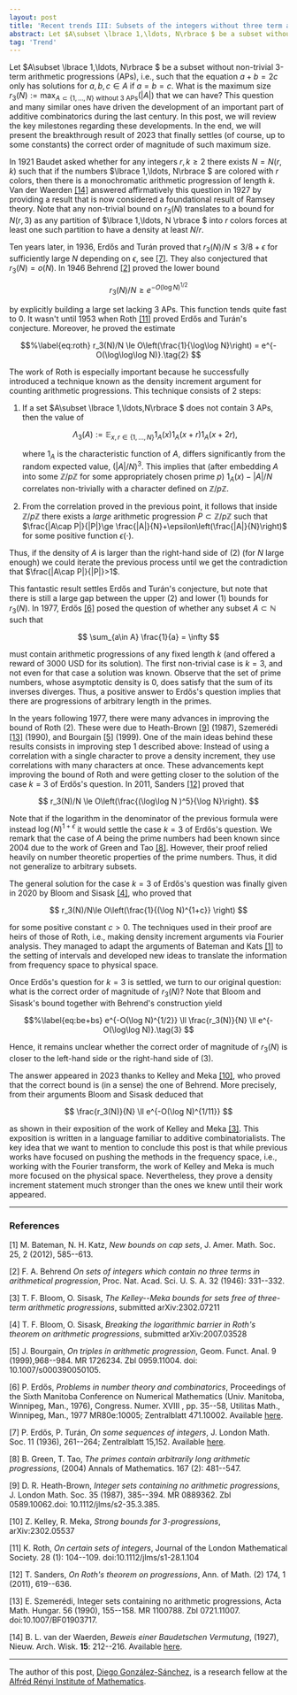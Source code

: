 ```yaml
---
layout: post
title: 'Recent trends III: Subsets of the integers without three term arithmetic progressions'
abstract: Let $A\subset \lbrace 1,\ldots, N\rbrace $ be a subset without non-trivial 3-term arithmetic progressions (APs), i.e., such that the equation $a+b=2c$ only has solutions for $a,b,c\in A$ if $a=b=c$. What is the maximum size $r_3(N):=\max_{A\subset \lbrace 1,\ldots,N\rbrace  \text{ without 3 APs}}(|A|)$ that we can have? This question and many similar ones have driven the development of an important part of additive combinatorics during the last century
tag: 'Trend'
---
```


Let $A\subset \lbrace 1,\ldots, N\rbrace $ be a subset without non-trivial 3-term
arithmetic progressions (APs), i.e., such that the equation $a+b=2c$
only has solutions for $a,b,c\in A$ if $a=b=c$. What is the maximum size
$r_3(N):=\max_{A\subset \lbrace 1,\ldots,N\rbrace  \text{ without 3 APs}}(|A|)$ that
we can have? This question and many similar ones have driven the
development of an important part of additive combinatorics during the
last century. In this post, we will review the key milestones regarding
these developments. In the end, we will present the breakthrough result
of 2023 that finally settles (of course, up to some constants) the
correct order of magnitude of such maximum size.

In 1921 Baudet asked whether for any integers $r,k\ge 2$ there exists
$N=N(r,k)$ such that if the numbers $\lbrace 1,\ldots, N\rbrace $ are colored with
$r$ colors, then there is a monochromatic arithmetic progression of
length $k$. Van der Waerden [[14]](#waerden) answered affirmatively this
question in 1927 by providing a result that is now considered a
foundational result of Ramsey theory. Note that any non-trivial bound on
$r_3(N)$ translates to a bound for $N(r,3)$ as any partition of
$\lbrace 1,\ldots, N \rbrace $ into $r$ colors forces at least one such partition to
have a density at least $N/r$.

Ten years later, in 1936, Erdős and Turán proved that
$r_3(N)/N\le 3/8+\epsilon$ for sufficiently large $N$ depending on
$\epsilon$, see [[7]](#ET). They also conjectured that $r_3(N)=o(N)$. In 1946
Behrend [[2]](#B) proved the lower bound 

$$%\label{eq:be}
r_3(N)/N \ge e^{-O(\log N)^{1/2}} \tag{1}
$$ 

by explicitly building a large set
lacking 3 APs. This function tends quite fast to 0. It wasn't until 1953
when Roth [[11]](#R) proved Erdős and Turán's conjecture. Moreover, he proved
the estimate 

$$%\label{eq:roth}
r_3(N)/N \le O\left(\frac{1}{\log\log N}\right) = e^{-O(\log\log\log N)}.\tag{2}
$$

The work of Roth is especially important because he successfully
introduced a technique known as the density increment argument for
counting arithmetic progressions. This technique consists of 2 steps:

1. If a set $A\subset \lbrace 1,\ldots,N\rbrace $ does not contain 3 APs, then the value of 
    
    $$
    \Lambda_3(A):=\mathbb{E}_{x,r\in \lbrace 1,\ldots,N\rbrace } 1_A(x)1_A(x+r)1_A(x+2r),
    $$ 
    
    where $1_A$ is the characteristic function of $A$, differs significantly from the random expected value, 
    $(|A|/N)^3$. This implies that (after embedding $A$ into some $\mathbb{Z}/p\mathbb{Z}$ 
    for some appropriately chosen prime $p$) $1_A(x)-|A|/N$ correlates  non-trivially with a character defined on $\mathbb{Z}/p\mathbb{Z}$.

2. From the correlation proved in the previous point, it follows that inside $\mathbb{Z}/p\mathbb{Z}$ 
there exists a *large* arithmetic progression $P\subset \mathbb{Z}/p\mathbb{Z}$ such that 
$\frac{|A\cap P|}{|P|}\ge \frac{|A|}{N}+\epsilon\left(\frac{|A|}{N}\right)$ for some positive function $\epsilon(\cdot)$.

Thus, if the density of $A$ is larger than the right-hand side of (2) (for
$N$ large enough) we could iterate the previous process until we get the
contradiction that $\frac{|A\cap P|}{|P|}>1$.

This fantastic result settles Erdős and Turán's conjecture, but note
that there is still a large gap between the upper (2) and
lower (1)
bounds for $r_3(N)$. In 1977, Erdős [[6]](#E) posed the question of whether
any subset $A\subset \mathbb{N}$ such that

$$
\sum_{a\in A} \frac{1}{a} = \infty
$$ 

must contain arithmetic progressions of any fixed length $k$ (and offered a reward of 3000 USD for its solution). The first non-trivial case is $k=3,$ and not even for
that case a solution was known. Observe that the set of prime numbers,
whose asymptotic density is 0, does satisfy that the sum of its inverses
diverges. Thus, a positive answer to Erdős's question implies that there
are progressions of arbitrary length in the primes.

In the years following 1977, there were many advances in improving the
bound of Roth (2). These were due to Heath-Brown [[9]](#HB) (1987),
Szemerédi [[13]](#S) (1990), and Bourgain [[5]](#B0) (1999). One of the main ideas
behind these results consists in improving step 1 described above:
Instead of using a correlation with a single character to prove a
density increment, they use correlations with many characters at once.
These advancements kept improving the bound of Roth and were getting
closer to the solution of the case $k=3$ of Erdős's question. In 2011,
Sanders [[12]](#San) proved that

$$
r_3(N)/N \le O\left(\frac{(\log\log N )^5}{\log N}\right).
$$ 

Note that
if the logarithm in the denominator of the previous formula were instead
$\log(N)^{1 + \epsilon}$ it would settle the case $k=3$ of Erdős's
question. We remark that the case of $A$ being the prime numbers had
been known since 2004 due to the work of Green and Tao [[8]](#GT). However,
their proof relied heavily on number theoretic properties of the prime
numbers. Thus, it did not generalize to arbitrary subsets.

The general solution for the case $k=3$ of Erdős's question was finally
given in 2020 by Bloom and Sisask [[4]](#BS), who proved that

$$
r_3(N)/N\le O\left(\frac{1}{(\log N)^{1+c}} \right)
$$ 

for some positive constant $c>0$. The techniques used in their proof are heirs of
those of Roth, i.e., making density increment arguments via Fourier
analysis. They managed to adapt the arguments of Bateman and Kats [[1]](#BK)
to the setting of intervals and developed new ideas to translate the
information from frequency space to physical space.

Once Erdős's question for $k=3$ is settled, we turn to our original
question: what is the correct order of magnitude of $r_3(N)$? Note that
Bloom and Sisask's bound together with Behrend's construction yield

$$%\label{eq:be+bs}
e^{-O(\log N)^{1/2}} \ll \frac{r_3(N)}{N} \ll e^{-O(\log\log N)}.\tag{3}
$$

Hence, it remains unclear whether the correct order of magnitude of
$r_3(N)$ is closer to the left-hand side or the right-hand side of (3).

The answer appeared in 2023 thanks to Kelley and Meka [[10]](#KM), who proved
that the correct bound is (in a sense) the one of Behrend. More
precisely, from their arguments Bloom and Sisask deduced that

$$
\frac{r_3(N)}{N} \ll e^{-O(\log N)^{1/11}}
$$ 

as shown in their
exposition of the work of Kelley and Meka [[3]](#BS2). This exposition is
written in a language familiar to additive combinatorialists. The key
idea that we want to mention to conclude this post is that while
previous works have focused on pushing the methods in the frequency
space, i.e., working with the Fourier transform, the work of Kelley and
Meka is much more focused on the physical space. Nevertheless, they
prove a density increment statement much stronger than the ones we knew
until their work appeared.

---

### References

<a id="BK">[1]</a>  M. Bateman, N. H. Katz, *New bounds on cap sets*, J. Amer. Math. Soc. 25, 2 (2012), 585--613.

<a id="B">[2]</a> F. A. Behrend *On sets of integers which contain no three terms in arithmetical progression*, Proc. Nat. Acad. Sci. U. S. A. 32 (1946):
331--332.

<a id="BS2">[3]</a> T. F. Bloom, O. Sisask, *The Kelley--Meka bounds for sets free of three-term arithmetic progressions*, submitted arXiv:2302.07211

<a id="BS">[4]</a> T. F. Bloom, O. Sisask, *Breaking the logarithmic barrier in Roth's theorem on arithmetic progressions*, submitted arXiv:2007.03528

<a id="Bo">[5]</a> J. Bourgain, *On triples in arithmetic progression*, Geom. Funct. Anal. 9 (1999),968--984. MR 1726234. Zbl 0959.11004. doi: 10.1007/s000390050105.

<a id="E">[6]</a> P. Erdős, *Problems in number theory and combinatorics*, Proceedings of the Sixth Manitoba Conference on Numerical Mathematics (Univ. Manitoba, Winnipeg, Man., 1976), Congress. Numer. XVIII , pp. 35--58, Utilitas Math., Winnipeg, Man., 1977 MR80e:10005; Zentralblatt 471.10002. Available [here](https://users.renyi.hu/~p_erdos/1977-27.pdf).

<a id="ET">[7]</a> P. Erdős, P. Turán, *On some sequences of integers*, J. London Math. Soc. 11 (1936), 261--264; Zentralblatt 15,152. Available [here](https://users.renyi.hu/~p_erdos/1936-05.pdf).

<a id="GT">[8]</a> B. Green, T. Tao, *The primes contain arbitrarily long arithmetic progressions*, (2004) Annals of Mathematics. 167 (2): 481--547.

<a id="HB">[9]</a> D. R. Heath-Brown, *Integer sets containing no arithmetic progressions*, J. London Math. Soc. 35 (1987), 385--394. MR 0889362. Zbl 0589.10062.doi: 10.1112/jlms/s2-35.3.385.

<a id="KM">[10]</a> Z. Kelley, R. Meka, *Strong bounds for 3-progressions*, arXiv:2302.05537

<a id="R">[11]</a> K. Roth, *On certain sets of integers*, Journal of the London Mathematical Society. 28 (1): 104--109. doi:10.1112/jlms/s1-28.1.104

<a id="San">[12]</a> T. Sanders, *On Roth's theorem on progressions*, Ann. of Math. (2) 174, 1 (2011), 619--636.

<a id="S">[13]</a> E. Szemerédi, Integer sets containing no arithmetic progressions, Acta Math. Hungar. 56 (1990), 155--158. MR 1100788. Zbl 0721.11007. doi:10.1007/BF01903717.

<a id="waerden">[14]</a> B. L. van der Waerden, *Beweis einer Baudetschen Vermutung*, (1927), Nieuw. Arch. Wisk. **15**: 212--216. Available
[here](https://www.delpher.nl/nl/tijdschriften/view?coll=dts&identifier=MMKWG01:022157001:00228).

---

The author of this post, [Diego González-Sánchez](https://www.renyi.hu/en/researchers/diego-gonzalez-sanchez), is a research fellow at the [Alfréd Rényi Institute of Mathematics](https://www.renyi.hu/en).